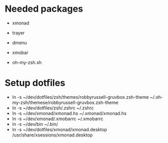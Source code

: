 # Needed packages

* xmonad
* trayer
* dmenu
* xmobar

* oh-my-zsh.sh


# Setup dotfiles

* ln -s ~/dev/dotfiles/zsh/themes/robbyrussell-gruvbox.zsh-theme ~/.oh-my-zsh/themese/robbyrussell-gruvbox.zsh-theme
* ln -s ~/dev/dotfiles/zsh/.zshrc ~/.zshrc
* ln -s ~/dev/xmonad/xmonad.hs ~/.xmonad/xmonad.hs
* ln -s ~/dev/xmonad/.xmobarrc ~/.xmobarrc
* ln -s ~/dev/bin ~/.bin/
* ln -s ~/dev/dotfiles/xmonad/xmonad.desktop /usr/share/xsessions/xmonad.desktop
